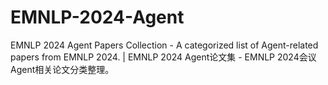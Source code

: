 # EMNLP-2024-Agent
 EMNLP 2024 Agent Papers Collection - A categorized list of Agent-related papers from EMNLP 2024.       | EMNLP 2024 Agent论文集 - EMNLP 2024会议Agent相关论文分类整理。
